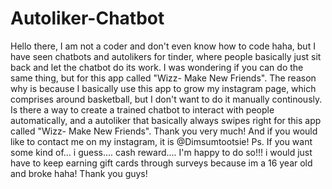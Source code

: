 # Autoliker-Chatbot
Hello there, I am not a coder and don't even know how to code haha, but I have seen chatbots and autolikers for tinder, where people basically just sit back and let the chatbot do its work. I was wondering if you can do the same thing, but for this app called "Wizz- Make New Friends". The reason why is because I basically use this app to grow my instagram page, which comprises around basketball, but I don't want to do it manually continously. Is there a way to create a trained chatbot to interact with people automatically, and a autoliker that basically always swipes right for this app called "Wizz- Make New Friends". Thank you very much! And if you would like to contact me on my instagram, it is @Dimsumtootsie! Ps. If you want some kind of... i guess.... cash reward.... I'm happy to do so!!! i would just have to keep earning gift cards through surveys because im a 16 year old and broke haha! Thank you guys!
